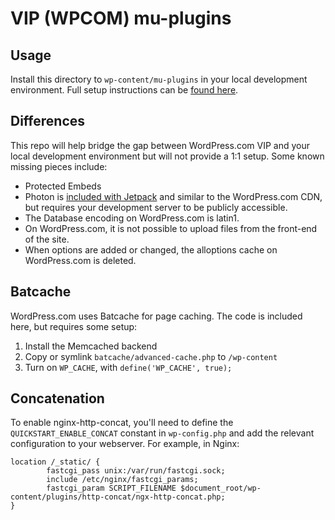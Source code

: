 # VIP (WPCOM) mu-plugins

## Usage

Install this directory to `wp-content/mu-plugins` in your local development environment. Full setup instructions can be [found here](http://wp.me/p9nvA-75T).

## Differences

This repo will help bridge the gap between WordPress.com VIP and your local development environment but will not provide a 1:1 setup. Some known missing pieces include:

* Protected Embeds
* Photon is [included with Jetpack](http://jetpack.me/support/photon/) and similar to the WordPress.com CDN, but requires your development server to be publicly accessible.
* The Database encoding on WordPress.com is latin1.
* On WordPress.com, it is not possible to upload files from the front-end of the site.
* When options are added or changed, the alloptions cache on WordPress.com is deleted.

## Batcache

WordPress.com uses Batcache for page caching. The code is included here, but requires some setup:

1. Install the Memcached backend
1. Copy or symlink `batcache/advanced-cache.php` to `/wp-content`
1. Turn on `WP_CACHE`, with `define('WP_CACHE', true);`

## Concatenation

To enable nginx-http-concat, you'll need to define the `QUICKSTART_ENABLE_CONCAT` constant in `wp-config.php` and add the relevant configuration to your webserver. For example, in Nginx:

```
location /_static/ {
        fastcgi_pass unix:/var/run/fastcgi.sock;
        include /etc/nginx/fastcgi_params;
        fastcgi_param SCRIPT_FILENAME $document_root/wp-content/plugins/http-concat/ngx-http-concat.php;
}
```
